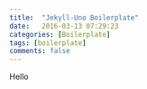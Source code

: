 ```yaml
---
title:  "Jekyll-Uno Boilerplate"
date:   2016-03-13 07:29:23
categories: [Boilerplate]
tags: [boilerplate]
comments: false
---
```


Hello